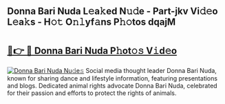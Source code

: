 ## Donna Bari Nuda L𝚎a𝚔ed N𝚞𝚍e - Part-jkv Vi𝚍𝚎o L𝚎a𝚔s - H𝚘𝚝 O𝚗𝚕yf𝚊ns P𝚑𝚘tos dqajM

# <h2><a href="http://kf45s2.oniu.top/?m=Donna+Bari+Nuda">🔗👉 🔴 Donna Bari Nuda P𝚑ot𝚘𝚜 V𝚒d𝚎o</a></h2>

[![Donna Bari Nuda Nu𝚍e𝚜](https://i.imgur.com/0qMVB7G.gif)](http://kf45s2.oniu.top/?m=Donna+Bari+Nuda)
Social media thought leader Donna Bari Nuda, known for sharing dance and lifestyle information, featuring presentations and blogs. Dedicated animal rights advocate Donna Bari Nuda, celebrated for their passion and efforts to protect the rights of animals.  
